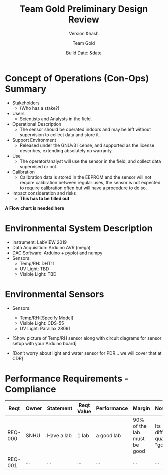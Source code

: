 ﻿---
title:
 - Team Gold Preliminary Design Review
subtitle:
 - Version &hash
author:
 - Team Gold
institute:
 - Southern New Hampshire University
description: |
    This should be filled out
theme: Madrid
navigation: frame
date: "Build Date: &date"
aspectratio: 1610
logo: resources/logo.png
fontsize: 9pt
---


# Concept of Operations (Con-Ops) Summary

 - Stakeholders
   - (Who has a stake?)
 - Users
   - Scientists and Analysts in the field.
 - Operational Description
   - The sensor should be operated indoors and may be left without supervision to collect data and store it.
 - Support Environment
   - Released under the GNUv3 license, and supported as the license describes, extending absolutely no warranty.
 - Use
   - The operator/analyst will use the sensor in the field, and collect data supervised or not.
 - Calibration
   - Calibration data is stored in the EEPROM and the sensor will not require calibration between regular uses, the sensor is not expected to require calibration often but will have a procedure to do so.
 - Impact consideration and risks
   - **This has to be filled out**

**A Flow chart is needed here**


# Environmental System Description

 - Instrument: LabVIEW 2019
 - Data Acquisition: Arduino AVR (mega)
 - DAC Software: Arduino + pyplot and numpy
 - Sensors:
   - Temp/RH: DHT11
   - UV Light: TBD
   - Visible Light: TBD


# Environmental Sensors

 - Sensors:
   - Temp/RH:[Specify Model]
   - Visible Light: CDS-55
   - UV Light: Parallax 28091

- [Show picture of Temp/RH sensor along with circuit diagrams for sensor setup with your Arduino board]
- [Don’t worry about light and water sensor for PDR... we will cover that at CDR]


# Performance Requirements - Compliance

| Reqt    | Owner | Statement  | Reqt Value | Performance | Margin                      | Notes/Bias                        |
|---------|-------|------------|------------|-------------|-----------------------------|-----------------------------------|
| REQ-000 | SNHU  | Have a lab | 1 lab      | a good lab  | 90% of the lab must be good | Its difficulty to quantify "good" |
| REQ-001 | ...   | ...        | ...        | ...         | ...                         | ...                               |

